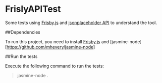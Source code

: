 # FrislyAPITest
Some tests using [Frisby.js](http://frisbyjs.com/) and [jsonplaceholder API](https://github.com/typicode/jsonplaceholder) to understand the tool.

##Dependencies

To run this project, you need to install [Frisby.js](http://frisbyjs.com/) and [jasmine-node][https://github.com/mhevery/jasmine-node]

##Run the tests

Execute the following command to run the tests:

> jasmine-node .